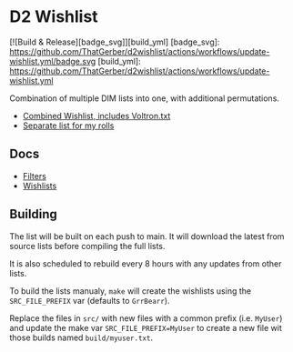 # D2 Wishlist

[![Build & Release][badge_svg]][build_yml]
[badge_svg]: https://github.com/ThatGerber/d2wishlist/actions/workflows/update-wishlist.yml/badge.svg
[build_yml]: https://github.com/ThatGerber/d2wishlist/actions/workflows/update-wishlist.yml

Combination of multiple DIM lists into one, with additional permutations.

* [Combined Wishlist, includes Voltron.txt][wishlist_txt]
* [Separate list for my rolls][grrbearr_txt]

[wishlist_txt]: https://raw.githubusercontent.com/ThatGerber/d2wishlist/release/wishlist.txt
[grrbearr_txt]: https://raw.githubusercontent.com/ThatGerber/d2wishlist/release/grrbearr.txt

## Docs

* [Filters](/lib/dim/FILTERS.md)
* [Wishlists](/lib/littlelight/README.md)

## Building

The list will be built on each push to main. It will download the latest from source
lists before compiling the full lists.

It is also scheduled to rebuild every 8 hours with any updates from other lists.

To build the lists manualy, `make` will create the wishlists using the `SRC_FILE_PREFIX`
var (defaults to `GrrBearr`).

Replace the files in `src/` with new files with a common prefix (i.e. `MyUser`) and
update the make var `SRC_FILE_PREFIX=MyUser` to create a new file wit those builds named
`build/myuser.txt`.
